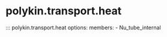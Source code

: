 # polykin.transport.heat

::: polykin.transport.heat
    options:
        members:
            - Nu_tube_internal
